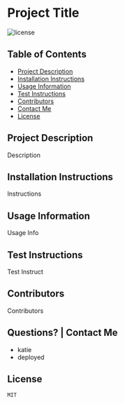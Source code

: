 # Project Title

![license](https://img.shields.io/badge/license-MIT-red)

## Table of Contents
* [Project Description](#description)
* [Installation Instructions](#install)
* [Usage Information](#usage)
* [Test Instructions](#test)
* [Contributors](#contributors)
* [Contact Me](#questions)
* [License](#license)

## Project Description
Description 

## Installation Instructions
Instructions

## Usage Information
Usage Info

## Test Instructions
Test Instruct

## Contributors
Contributors

## Questions? | Contact Me
* katie
* deployed

## License
    MIT

